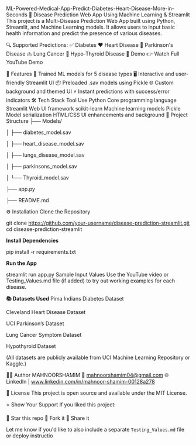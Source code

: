 ML-Powered-Medical-App-Predict-Diabetes-Heart-Disease-More-in-Seconds
🏥 Disease Prediction Web App Using Machine Learning & Streamlit
This project is a Multi-Disease Prediction Web App built using Python, Streamlit, and Machine Learning models. It allows users to input basic health information and predict the presence of various diseases.

🔍 Supported Predictions:
✅ Diabetes
❤️ Heart Disease
🧠 Parkinson's Disease
🫁 Lung Cancer
🦋 Hypo-Thyroid Disease
📸 Demo
👉 Watch Full YouTube Demo

🚀 Features
🧠 Trained ML models for 5 disease types
🖥️ Interactive and user-friendly Streamlit UI
📦 Preloaded .sav models using Pickle
🌐 Custom background and themed UI
⚡ Instant predictions with success/error indicators
🛠️ Tech Stack
Tool	Use
Python	Core programming language
Streamlit	Web UI framework
scikit-learn	Machine learning models
Pickle	Model serialization
HTML/CSS	UI enhancements and background
📁 Project Structure
├── Models/

│ ├── diabetes_model.sav

│ ├── heart_disease_model.sav

│ ├── lungs_disease_model.sav

│ ├── parkinsons_model.sav

│ └── Thyroid_model.sav

├── app.py

├── README.md

⚙️ Installation
Clone the Repository

git clone https://github.com/your-username/disease-prediction-streamlit.git
cd disease-prediction-streamlit

**Install Dependencies**

pip install -r requirements.txt

**Run the App**

streamlit run app.py
Sample Input Values
Use the YouTube video or Testing_Values.md file (if added) to try out working examples for each disease.



**📚 Datasets Used**
Pima Indians Diabetes Dataset

Cleveland Heart Disease Dataset

UCI Parkinson’s Dataset

Lung Cancer Symptom Dataset

Hypothyroid Dataset

(All datasets are publicly available from UCI Machine Learning Repository or Kaggle.)

🙋‍♂️ Author
 MAHNOORSHAMIM
📧 mahnoorshamim04@gmail.com
🌐 LinkedIn |  www.linkedin.com/in/mahnoor-shamim-00128a278

📃 License
This project is open source and available under the MIT License.

⭐️ Show Your Support
If you liked this project:

🌟 Star this repo
🍴 Fork it
💬 Share it

Let me know if you'd like to also include a separate `Testing_Values.md` file or deploy instructio
